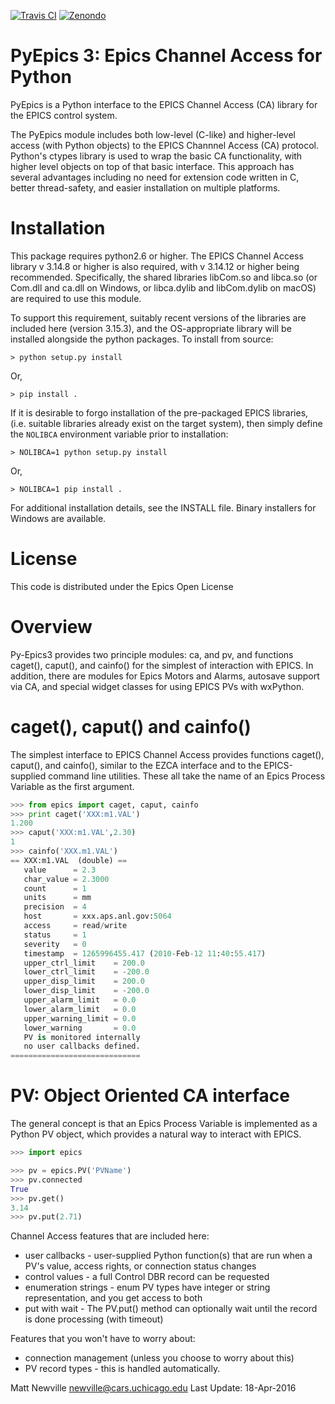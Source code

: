 [![Travis CI](https://travis-ci.org/pyepics/pyepics.png)](https://travis-ci.org/pyepics/pyepics)   [![Zenondo](https://zenodo.org/badge/4185/pyepics/pyepics.svg)](https://zenodo.org/badge/latestdoi/4185/pyepics/pyepics)

PyEpics 3:  Epics Channel Access for Python
============================================

PyEpics is a Python interface to the EPICS Channel Access (CA) library
for the EPICS control system.

The PyEpics module includes both low-level (C-like) and higher-level access
(with Python objects) to the EPICS Channnel Access (CA) protocol.  Python's
ctypes library is used to wrap the basic CA functionality, with higher
level objects on top of that basic interface.  This approach has several
advantages including no need for extension code written in C, better
thread-safety, and easier installation on multiple platforms.

Installation
================

This package requires python2.6 or higher.  The EPICS Channel Access
library v 3.14.8 or higher is also required, with v 3.14.12 or higher being
recommended. Specifically, the shared libraries libCom.so and libca.so
(or Com.dll and ca.dll on Windows, or libca.dylib and libCom.dylib on macOS)
are required to use this module.

To support this requirement, suitably recent versions of the libraries are
included here (version 3.15.3), and the OS-appropriate library will be
installed alongside the python packages. To install from source:

```
> python setup.py install
```

Or,

```
> pip install .
```

If it is desirable to forgo installation of the pre-packaged EPICS libraries,
(i.e. suitable libraries already exist on the target system), then simply
define the `NOLIBCA` environment variable prior to installation:

```
> NOLIBCA=1 python setup.py install
```

Or,

```
> NOLIBCA=1 pip install .
```

For additional installation details, see the INSTALL file. Binary installers
for Windows are available.

License
========

This code is distributed under the  Epics Open License

Overview
========

Py-Epics3 provides two principle modules: ca, and pv, and functions
caget(), caput(), and cainfo() for the simplest of interaction with EPICS.
In addition, there are modules for Epics Motors and Alarms, autosave support
via CA, and special widget classes for using EPICS PVs with wxPython.


caget(), caput() and cainfo()
=============================

The simplest interface to EPICS Channel Access provides functions caget(),
caput(), and cainfo(), similar to the EZCA interface and to the
EPICS-supplied command line utilities.  These all take the name of an Epics
Process Variable as the first argument.

```python
>>> from epics import caget, caput, cainfo
>>> print caget('XXX:m1.VAL')
1.200
>>> caput('XXX:m1.VAL',2.30)
1
>>> cainfo('XXX.m1.VAL')
== XXX:m1.VAL  (double) ==
   value      = 2.3
   char_value = 2.3000
   count      = 1
   units      = mm
   precision  = 4
   host       = xxx.aps.anl.gov:5064
   access     = read/write
   status     = 1
   severity   = 0
   timestamp  = 1265996455.417 (2010-Feb-12 11:40:55.417)
   upper_ctrl_limit    = 200.0
   lower_ctrl_limit    = -200.0
   upper_disp_limit    = 200.0
   lower_disp_limit    = -200.0
   upper_alarm_limit   = 0.0
   lower_alarm_limit   = 0.0
   upper_warning_limit = 0.0
   lower_warning       = 0.0
   PV is monitored internally
   no user callbacks defined.
=============================
```

PV: Object Oriented CA interface
======================================

The general concept is that an Epics Process Variable is implemented as a
Python PV object, which provides a natural way to interact with EPICS.

```python
>>> import epics

>>> pv = epics.PV('PVName')
>>> pv.connected
True
>>> pv.get()
3.14
>>> pv.put(2.71)
```

Channel Access features that are included here:

* user callbacks - user-supplied Python function(s) that are run when a PV's
  value, access rights, or connection status changes
* control values - a full Control DBR record can be requested
* enumeration strings - enum PV types have integer or string representation,
  and you get access to both
* put with wait - The PV.put() method can optionally wait until the record is
  done processing (with timeout)

Features that you won't have to worry about:

* connection management (unless you choose to worry about this)
* PV record types - this is handled automatically.


Matt Newville <newville@cars.uchicago.edu>
Last Update:  18-Apr-2016
